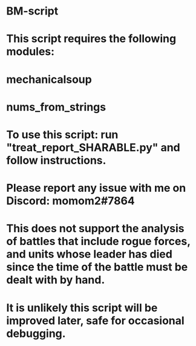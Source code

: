 # BM-script
# This script requires the following modules:
# mechanicalsoup
# nums_from_strings
# To use this script: run "treat_report_SHARABLE.py" and follow instructions.

# Please report any issue with me on Discord: momom2#7864

# This does not support the analysis of battles that include rogue forces, and units whose leader has died since the time of the battle must be dealt with by hand.
# It is unlikely this script will be improved later, safe for occasional debugging.
